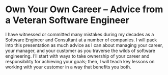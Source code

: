 # Own Your Own Career – Advice from a Veteran Software Engineer

I have witnessed or committed many mistakes during my decades as a Software Engineer and Consultant at a number of companies. I will pack into this presentation as much advice as I can about managing your career, your manager, and your customer as you traverse the wilds of software engineering. I’ll start with ways to take ownership of your career and responsibility for achieving your goals; then, I will teach key lessons on working with your customer in a way that benefits you both.